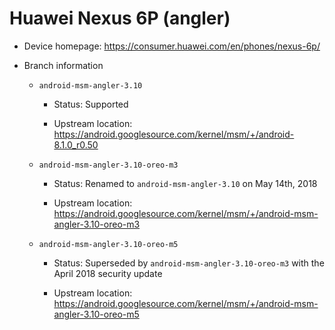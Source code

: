 # Huawei Nexus 6P (angler)

* Device homepage: https://consumer.huawei.com/en/phones/nexus-6p/

* Branch information

  * `android-msm-angler-3.10`

    * Status: Supported

    * Upstream location: https://android.googlesource.com/kernel/msm/+/android-8.1.0_r0.50

  * `android-msm-angler-3.10-oreo-m3`

    * Status: Renamed to `android-msm-angler-3.10` on May 14th, 2018

    * Upstream location: https://android.googlesource.com/kernel/msm/+/android-msm-angler-3.10-oreo-m3

  * `android-msm-angler-3.10-oreo-m5`

    * Status: Superseded by `android-msm-angler-3.10-oreo-m3` with the April 2018 security update

    * Upstream location: https://android.googlesource.com/kernel/msm/+/android-msm-angler-3.10-oreo-m5
